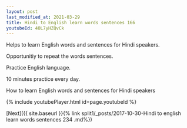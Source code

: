 ```yaml
---
layout: post
last_modified_at: 2021-03-29
title: Hindi to English learn words sentences 166 
youtubeId: 4OL7yHZQvCk
---
```

 
 
Helps to learn English words and sentences for Hindi speakers.

Opportunitiy to repeat the words sentences. 

Practice English language. 
 
10 minutes practice every day. 
 
How to learn English words and sentences for Hindi speakers 
 
{% include youtubePlayer.html id=page.youtubeId %}
 
 
[Next]({{ site.baseurl }}{% link  split1/_posts/2017-10-30-Hindi to english learn words sentences 234 .md%})
 
